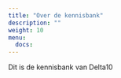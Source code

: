```yaml
---
title: "Over de kennisbank"
description: ""
weight: 10
menu:
  docs:
---
```


Dit is de kennisbank van Delta10